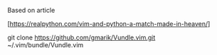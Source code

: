 Based on article 

[https://realpython.com/vim-and-python-a-match-made-in-heaven/]

git clone https://github.com/gmarik/Vundle.vim.git ~/.vim/bundle/Vundle.vim

